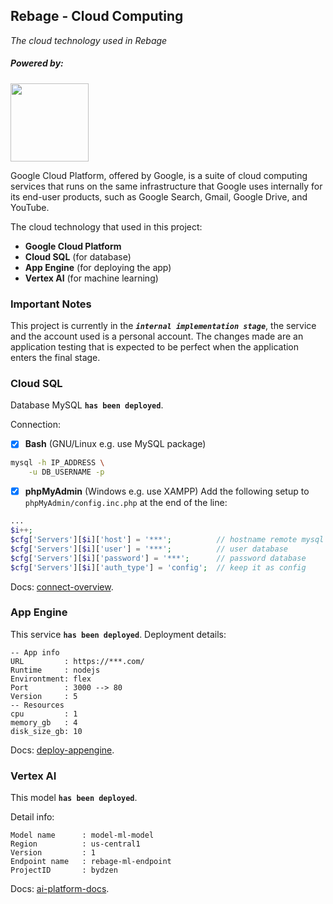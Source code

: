 ## Rebage - Cloud Computing

_The cloud technology used in Rebage_

##### Powered by:

<img src="https://www.gstatic.com/devrel-devsite/prod/v6cd15f45ec209c8961e07ea7e57ed9a0e9da4333bc915e67d1fcd2b2a9ec62d1/cloud/images/cloud-logo.svg" width="125"/>

Google Cloud Platform, offered by Google, is a suite of cloud computing services
that runs on the same infrastructure that Google uses internally for its
end-user products, such as Google Search, Gmail, Google Drive, and YouTube.

The cloud technology that used in this project:

-   **Google Cloud Platform**
-   **Cloud SQL** (for database)
-   **App Engine** (for deploying the app)
-   **Vertex AI** (for machine learning)

### Important Notes

This project is currently in the **_`internal implementation stage`_**, the
service and the account used is a personal account. The changes made are an
application testing that is expected to be perfect when the application enters
the final stage.

### Cloud SQL

Database MySQL **`has been deployed`**.

Connection:

-   [x] **Bash** (GNU/Linux e.g. use MySQL package)

```bash
mysql -h IP_ADDRESS \
    -u DB_USERNAME -p
```

-   [x] **phpMyAdmin** (Windows e.g. use XAMPP) Add the following setup to
        `phpMyAdmin/config.inc.php` at the end of the line:

```php
...
$i++;
$cfg['Servers'][$i]['host'] = '***';          // hostname remote mysql
$cfg['Servers'][$i]['user'] = '***';          // user database
$cfg['Servers'][$i]['password'] = '***';      // password database
$cfg['Servers'][$i]['auth_type'] = 'config';  // keep it as config
```

Docs:
[connect-overview](https://cloud.google.com/sql/docs/mysql/connect-overview).

### App Engine

This service **`has been deployed`**. Deployment details:

```
-- App info
URL         : https://***.com/
Runtime     : nodejs
Environtment: flex
Port        : 3000 --> 80
Version     : 5
-- Resources
cpu         : 1
memory_gb   : 4
disk_size_gb: 10
```

Docs:
[deploy-appengine](https://cloud.google.com/build/docs/deploying-builds/deploy-appengine).

### Vertex AI

This model **`has been deployed`**.

Detail info:

```
Model name      : model-ml-model
Region          : us-central1
Version         : 1
Endpoint name   : rebage-ml-endpoint
ProjectID       : bydzen
```

Docs: [ai-platform-docs](https://cloud.google.com/ai-platform/docs).
